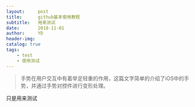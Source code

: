 ```yaml
---
layout:     post
title:      github基本使用教程
subtitle:   用来测试
date:       2018-11-01
author:     YD
header-img: 
catalog: true
tags:
    - test
    - 使用测试
---
```


> 手势在用户交互中有着举足轻重的作用，这篇文字简单的介绍了iOS中的手势，并通过手势对控件进行变形处理。

只是用来测试
